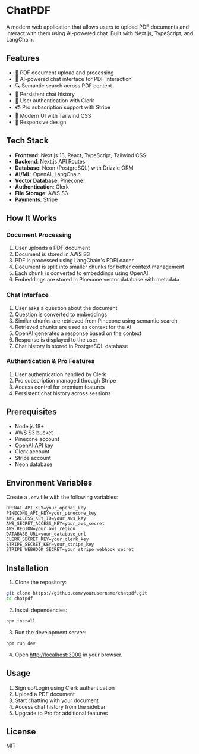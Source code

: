 # ChatPDF

A modern web application that allows users to upload PDF documents and interact with them using AI-powered chat. Built with Next.js, TypeScript, and LangChain.

## Features

- 📄 PDF document upload and processing
- 🤖 AI-powered chat interface for PDF interaction
- 🔍 Semantic search across PDF content
- 💾 Persistent chat history
- 🔐 User authentication with Clerk
- 💳 Pro subscription support with Stripe
- 🎨 Modern UI with Tailwind CSS
- 📱 Responsive design

## Tech Stack

- **Frontend**: Next.js 13, React, TypeScript, Tailwind CSS
- **Backend**: Next.js API Routes
- **Database**: Neon (PostgreSQL) with Drizzle ORM
- **AI/ML**: OpenAI, LangChain
- **Vector Database**: Pinecone
- **Authentication**: Clerk
- **File Storage**: AWS S3
- **Payments**: Stripe

## How It Works

### Document Processing
1. User uploads a PDF document
2. Document is stored in AWS S3
3. PDF is processed using LangChain's PDFLoader
4. Document is split into smaller chunks for better context management
5. Each chunk is converted to embeddings using OpenAI
6. Embeddings are stored in Pinecone vector database with metadata

### Chat Interface
1. User asks a question about the document
2. Question is converted to embeddings
3. Similar chunks are retrieved from Pinecone using semantic search
4. Retrieved chunks are used as context for the AI
5. OpenAI generates a response based on the context
6. Response is displayed to the user
7. Chat history is stored in PostgreSQL database

### Authentication & Pro Features
1. User authentication handled by Clerk
2. Pro subscription managed through Stripe
3. Access control for premium features
4. Persistent chat history across sessions

## Prerequisites

- Node.js 18+
- AWS S3 bucket
- Pinecone account
- OpenAI API key
- Clerk account
- Stripe account
- Neon database

## Environment Variables

Create a `.env` file with the following variables:

```env
OPENAI_API_KEY=your_openai_key
PINECONE_API_KEY=your_pinecone_key
AWS_ACCESS_KEY_ID=your_aws_key
AWS_SECRET_ACCESS_KEY=your_aws_secret
AWS_REGION=your_aws_region
DATABASE_URL=your_database_url
CLERK_SECRET_KEY=your_clerk_key
STRIPE_SECRET_KEY=your_stripe_key
STRIPE_WEBHOOK_SECRET=your_stripe_webhook_secret
```

## Installation

1. Clone the repository:
```bash
git clone https://github.com/yourusername/chatpdf.git
cd chatpdf
```

2. Install dependencies:
```bash
npm install
```

3. Run the development server:
```bash
npm run dev
```

4. Open [http://localhost:3000](http://localhost:3000) in your browser.

## Usage

1. Sign up/Login using Clerk authentication
2. Upload a PDF document
3. Start chatting with your document
4. Access chat history from the sidebar
5. Upgrade to Pro for additional features

## License

MIT
